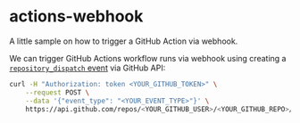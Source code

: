 # actions-webhook

A little sample on how to trigger a GitHub Action via webhook.

We can trigger GitHub Actions workflow runs via webhook using creating a [`repository_dispatch` event](https://developer.github.com/v3/repos/#create-a-repository-dispatch-event) via GitHub API:

```bash
curl -H "Authorization: token <YOUR_GITHUB_TOKEN>" \
    --request POST \
    --data '{"event_type": "<YOUR_EVENT_TYPE>"}' \
    https://api.github.com/repos/<YOUR_GITHUB_USER>/<YOUR_GITHUB_REPO>/dispatches
```
